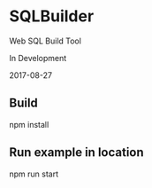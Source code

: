 # SQLBuilder
Web SQL Build Tool

In Development

2017-08-27 

## Build
npm install

## Run example in location
npm run start
